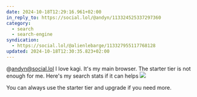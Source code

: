 ```yaml
---
date: 2024-10-18T12:29:16.961+02:00
in_reply_to: https://social.lol/@andyn/113324525337297360
category:
  - search
  - search-engine
syndication:
  - https://social.lol/@alienlebarge/113327955117768128
updated: 2024-10-18T12:30:35.823+02:00
---
```


@andyn@social.lol I love kagi. It's my main browser. The starter tier is not enough for me. Here's my search stats if it can helps
![](https://alienlebarge.ch/media/photos/2024/10/18/img-6105.jpg)

You can always use the starter tier and upgrade if you need more.
